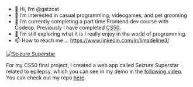 - 👋 Hi, I’m @gatzcat
- 👀 I’m interested in casual programming, videogames, and pet grooming
- 🌱 I’m currently completing a part time Frontend dev course with Codeop. Previously I have completed [CS50](https://cs50.harvard.edu/x/2021/).
- 💞️ I’m still exploring what it is I really enjoy in the world of programming. 
- 📫 How to reach me ... https://www.linkedin.com/in/limadeline3/

[![Seizure Superstar](seizure%20superstar.jpg)](https://www.youtube.com/watch?v=EZsmZ-JI3xU)

For my CS50 final project, I created a web app called Seizure Superstar related to epilepsy, which you can see in my demo in the [following video](https://www.youtube.com/watch?v=EZsmZ-JI3xU). You can check out my repo [here](https://github.com/gatzcat/finalproject).
